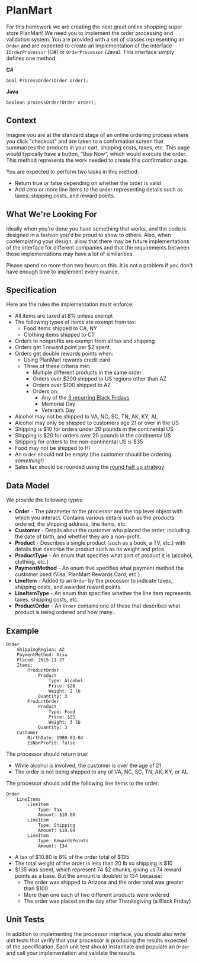 # PlanMart

For this homework we are creating the next great online shopping super store PlanMart! We need you to 
implement the order processing and validation system.  You are provided with a set of classes representing
an `Order` and are expected to create an implementation of the interface `IOrderProcessor` (C#) or 
`OrderProcessor` (Java).  This interface simply defines one method:

**C#**

    bool ProcessOrder(Order order);

**Java**

	boolean processOrder(Order order);
	
## Context
Imagine you are at the standard stage of an online ordering process where you click "checkout" and are taken to a confirmation 
screen that summarizes the products in your cart, shipping costs, taxes, etc.  This page would typically have a button, "Buy Now", 
which would execute the order.  This method represents the work needed to create this confirmation page.   
	
You are expected to perform two tasks in this method:
* Return true or false depending on whether the order is valid
* Add zero or more line items to the order representing details such as taxes, shipping costs, and reward points.

## What We're Looking For

Ideally when you're done you have something that works, and the code is designed in a fashion you'd be proud to show to others. Also,
when contemplating your design, allow that there may be future implementations of the interface for different companies and that the
requirements between those implementations may have a lot of similarities. 

Please spend no more than two hours on this.  It is not a problem if you don't have enough time to implement every nuance.

## Specification

Here are the rules the implementation must enforce:

* All items are taxed at 8% unless exempt
* The following types of items are exempt from tax:
    * Food items shipped to CA, NY
    * Clothing items shipped to CT
* Orders to nonprofits are exempt from all tax and shipping
* Orders get 1 reward point per $2 spent
* Orders get double rewards points when:
    * Using PlanMart rewards credit card
    * Three of these criteria met:
        * Multiple different products in the same order
        * Orders over $200 shipped to US regions other than AZ
        * Orders over $100 shipped to AZ
        * Orders on:
            * Any of the [3 recurring Black Fridays](https://en.wikipedia.org/wiki/List_of_Black_Fridays#Repetitive_events)
            * Memorial Day
            * Veteran’s Day
* Alcohol may not be shipped to VA, NC, SC, TN, AK, KY, AL
* Alcohol may only be shipped to customers age 21 or over in the US
* Shipping is $10 for orders under 20 pounds in the continental US
* Shipping is $20 for orders over 20 pounds in the continental US
* Shipping for orders to the non-continental US is $35
* Food may not be shipped to HI
* An `Order` should not be empty (the customer should be ordering *something*!)
* Sales tax should be rounded using the [round half up strategy](https://en.wikipedia.org/wiki/Rounding#Round_half_up)

## Data Model

We provide the following types:
* **Order** - The parameter to the processor and the top level object with which you interact.  Contains various details such
as the products ordered, the shipping address, line items, etc.
* **Customer** - Details about the customer who placed the order, including the date of birth, and whether they are a non-profit.
* **Product** - Describes a single product (such as a book, a TV, etc.) with details that describe the product such as its weight
and price.
* **ProductType** - An enum that specifies what sort of product it is (alcohol, clothing, etc.)
* **PaymentMethod** - An enum that specifies what payment method the customer used (Visa, PlanMart Rewards Card, etc.)
* **LineItem** - Added to an `Order` by the processor to indicate taxes, shipping costs, and awarded reward points.
* **LineItemType** - An enum that specifies whether the line item represents taxes, shipping costs, etc.
* **ProductOrder** - An `Order` contains one of these that describes what product is being ordered and how many..

## Example

    Order
		ShippingRegion: AZ
		PaymentMethod: Visa
		Placed: 2015-11-27
		Items: 
			ProductOrder
				Product
					Type: Alcohol
					Price: $20
					Weight: 2 lb
				Quantity: 3
			ProductOrder
				Product
					Type: Food
					Price: $25
					Weight: 3 lb
				Quantity: 3
		Customer
			BirthDate: 1988-03-04
			IsNonProfit: false
		
The processor should return true:
* While alcohol is involved, the customer is over the age of 21
* The order is not being shipped to any of VA, NC, SC, TN, AK, KY, or AL

The processor should add the following line items to the order:

    Order
		LineItems
			LineItem
				Type: Tax
				Amount: $10.80
			LineItem
				Type: Shipping
				Amount: $10.00
			LineItem
				Type: RewardsPoints
				Amount: 134
				
* A tax of $10.80 is 8% of the order total of $135
* The total weight of the order is less than 20 lb so shipping is $10
* $135 was spent, which represent 74 $2 chunks, giving us 74 reward points as a base.  But the amount is doubled to 134 because:
  * The order was shipped to Arizona and the order total was greater than $100
  * More than one each of two different products were ordered
  * The order was placed on the day after Thanksgiving (a Black Friday)   

## Unit Tests

In addition to implementing the processor interface, you should also write unit tests that verify that your processor is 
producing the results expected of the specification.  Each unit test should instantiate and populate an `Order` and call
your implementation and validate the results.

